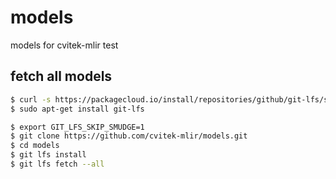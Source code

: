 # models
models for cvitek-mlir test

## fetch all models

  ```sh
  $ curl -s https://packagecloud.io/install/repositories/github/git-lfs/script.deb.sh | sudo bash
  $ sudo apt-get install git-lfs

  $ export GIT_LFS_SKIP_SMUDGE=1
  $ git clone https://github.com/cvitek-mlir/models.git
  $ cd models
  $ git lfs install
  $ git lfs fetch --all
  ```

